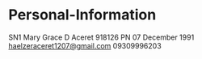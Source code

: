 # Personal-Information
SN1 Mary Grace D Aceret 918126 PN
07 December 1991
haelzeraceret1207@gmail.com
09309996203